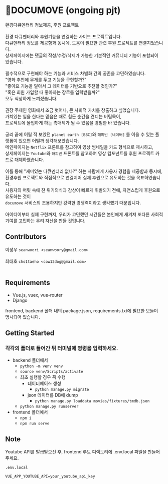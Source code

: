 # 🎯DOCUMOVE (ongoing pjt)

환경다큐멘터리 정보제공, 후원 프로젝트
<br/>
<br/>
환경 다큐멘터리와 후원기능을 연결하는 사이드 프로젝트입니다.  
다큐멘터리 정보를 제공함과 동시에, 도움이 필요한 관련 후원 프로젝트를 연결지었습니다.   
상세페이지에는 댓글의 작성/수정/삭제가 가능한 기본적인 커뮤니티 기능이 포함되어 있습니다.
<br/>
<br/>
필수적으로 구현해야 하는 기능과 서비스 차별화 간의 공존을 고민하였습니다.   
"영화 추천에 무게를 두고 기능을 구현할까?"   
"좋아요 기능을 달아서 그 데이터를 기반으로 추천할 것인가?"   
"혹은 회원 가입할 때 좋아하는 장르를 입력받을까?"  
모두 식상하게 느껴졌습니다.
<br/>
<br/>
권장 주제인 영화에서 조금 벗어나, 큰 사회적 가치를 창출하고 싶었습니다.   
가치있는 일을 한다는 믿음은 때로 힘든 순간을 견디는 버팀목이,  
프로젝트에 몰입하게 하는 촉매제가 될 수 있음을 경험한 바 있습니다.
<br/>
<br/>
궁리 끝에 어릴 적 보았던 `planet earth [BBC]`와 `해피빈 [네이버]` 를 이을 수 있는 플랫폼이 있으면 어떨까 생각해보았습니다.  
메인페이지는 `Netflix` 프론트를 참고하여 영상 썸네일을 카드 형식으로 제시하고,  
상세페이지는 `Youtube`와 `해피빈` 프론트를 참고하여 영상 컴포넌트를 후원 프로젝트 카드로 대체하였습니다.
<br/>
<br/>
이를 통해 "재미있는 다큐멘터리 없나?" 하는 사람에게 사용자 경험을 제공함과 동시에,  
환경후원 프로젝트와 직접적으로 연결지어 실제 후원으로 유도하는 것을 목표하였습니다.  
사용자의 머릿 속에 찬 위기의식과 감상이 빠르게 휘발되기 전에, 자연스럽게 후원으로 유도하는 것이  
`documove` 서비스의 조용하지만 강력한 경쟁력이라고 생각했기 때문입니다.
<br/>
<br/>
아이디어부터 실제 구현까지, 우리가 고민했던 시간들은 본인에게 새겨져 또다른 사회적 기여를 고민하는 우리 자신을 만들 것입니다.  


## Contributors
이성우 
`seanwoori <seanwoory@gmail.com>` 
<br/>
<br/>
최태호 `cho1taeho <cow12dog@gmail.com>`
<br/>
<br/>
## Requirements

- Vue.js, vuex, vue-router
- Django

frontend, backend 폴더 내의 package.json, requirements.txt에 필요한 모듈이 명시되어 있습니다.


## Getting Started


### 각각의 폴더로 들어간 뒤 터미널에 명령을 입력하세요.

- backend 폴더에서
  - `python -m venv venv`
  - `source venv/Scripts/activate`
  - 최초 실행할 경우 꼭 수행
    - 데이터베이스 생성
      - `python manage.py migrate`
    - json 데이터를 DB에 dump
      - `python manage.py loaddata movies/fixtures/tmdb.json`
  - `python manage.py runserver`
- frontend 폴더에서
  - `npm i`
  - `npm run serve`


## Note

Youtube API를 발급받으신 후, frontend 루트 디렉토리에 .env.local 파일을 만들어 주세요.

```
.env.local

VUE_APP_YOUTUBE_API=your_youtube_api_key
```
